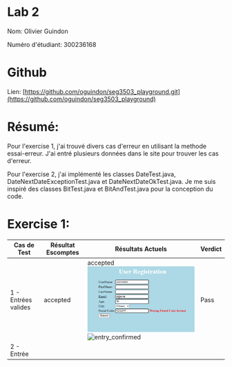# Lab 2
Nom: Olivier Guindon

Numéro d'étudiant: 300236168

# Github
Lien: [https://github.com/oguindon/seg3503_playground.git](https://github.com/oguindon/seg3503_playground)


# Résumé:

Pour l'exercise 1, j'ai trouvé divers cas d'erreur en utilisant la methode essai-erreur.
J'ai entré plusieurs données dans le site pour trouver les cas d'erreur.

Pour l'exercise 2, j'ai implémenté les classes DateTest.java,
DateNextDateExceptionTest.java et DateNextDateOkTest.java.
Je me suis inspiré des classes BitTest.java et BitAndTest.java pour
la conception du code.

# Exercise 1:

| Cas de Test | Résultat Escomptes | Résultats Actuels | Verdict |
| ----------- | ------------------ | ----------------- | ------- |
| 1 - Entrées valides | accepted | accepted ![valid_entry](./screenshots/valid_entry_1.png) ![entry_confirmed](./screenshots/confirm_entry_1.png) | Pass |
| 2 - Entrée||||
